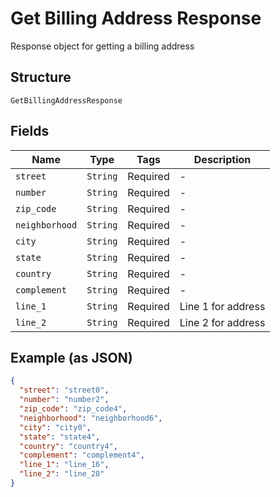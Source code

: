 
# Get Billing Address Response

Response object for getting a billing address

## Structure

`GetBillingAddressResponse`

## Fields

| Name | Type | Tags | Description |
|  --- | --- | --- | --- |
| `street` | `String` | Required | - |
| `number` | `String` | Required | - |
| `zip_code` | `String` | Required | - |
| `neighborhood` | `String` | Required | - |
| `city` | `String` | Required | - |
| `state` | `String` | Required | - |
| `country` | `String` | Required | - |
| `complement` | `String` | Required | - |
| `line_1` | `String` | Required | Line 1 for address |
| `line_2` | `String` | Required | Line 2 for address |

## Example (as JSON)

```json
{
  "street": "street0",
  "number": "number2",
  "zip_code": "zip_code4",
  "neighborhood": "neighborhood6",
  "city": "city0",
  "state": "state4",
  "country": "country4",
  "complement": "complement4",
  "line_1": "line_16",
  "line_2": "line_28"
}
```

